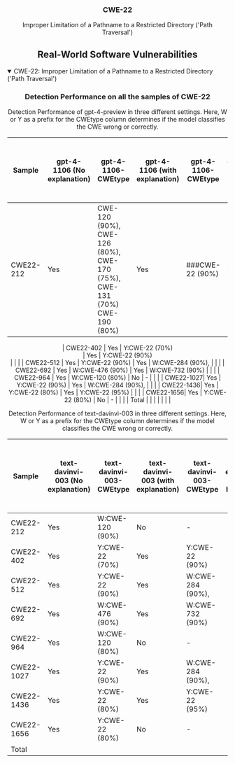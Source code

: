 <p align="center">
  </a>
  <h3 align="center">CWE-22</a></h3>
  <p align="center">
    Improper Limitation of a Pathname to a Restricted Directory ('Path Traversal')
  </p>
</p>
<div align="center">

## Real-World Software Vulnerabilities

</div>

<details open="open">
<summary>CWE-22: Improper Limitation of a Pathname to a Restricted Directory ('Path Traversal')</summary>

<h3>
    <b>
        <div align="center">
            Detection Performance on all the samples of CWE-22
        </div>
    </b>
</h3>
  
<div align="center"> Detection Performance of gpt-4-preview in three different settings. Here, W or Y as a prefix for the CWEtype column determines if the model classifies the CWE wrong or correctly. 

|  Sample   |  gpt-4-1106 (No explanation) | gpt-4-1106-CWEtype  | gpt-4-1106 (with explanation)  | gpt-4-1106-CWEtype  | gpt-4-1106 (with explanation and highlighted code segment) | gpt-4-1106-CWEtype |
|-----------|------------------------|---------------------|-----------------------------|---------------------------|-----------------------------------|-------------------|
|  CWE22-212  |  Yes  |  CWE-120 (90%), CWE-126 (80%), CWE-170 (75%), CWE-131 (70%) CWE-190 (80%)  |  Yes  |  ###CWE-22 (90%)  |  Yes  |  **CWE-22 (80%)**  |

|  CWE22-402  |  Yes  |   Y:CWE-22  (70%)   
              |  Yes  |  Y:CWE-22 (90%)           
              |       |  |
| CWE22-512 |  Yes                   |   Y:CWE-22  (90%)   | Yes                         |  W:CWE-284 (90%),         |                                   |                   |
| CWE22-692 |  Yes                   |   W:CWE-476 (90%)   | Yes                         |  W:CWE-732 (90%)          |                                   |                   |
| CWE22-964 |  Yes                   |   W:CWE-120 (80%)   | No                          |  -                        |                                   |                   |
| CWE22-1027|  Yes                   |   Y:CWE-22  (90%)   | Yes                         |  W:CWE-284 (90%),         |                                   |                   |
| CWE22-1436|  Yes                   |   Y:CWE-22  (80%)   | Yes                         |  Y:CWE-22 (95%)           |                                   |                   |
| CWE22-1656|  Yes                   |   Y:CWE-22  (80%)   | No                          |     -                     |                                   |                   |
| Total     |                        |                     |                             |                           |                                   |                   |

</div>

<div align="center"> Detection Performance of text-davinvi-003 in three different settings. Here, W or Y as a prefix for the CWEtype column determines if the model classifies the CWE wrong or correctly.

|  Sample   |  text-davinvi-003 (No explanation) | text-davinvi-003-CWEtype  | text-davinvi-003 (with explanation)  | text-davinvi-003-CWEtype  | text-davinvi-003 (with explanation and highlighted code segment) | text-davinvi-003-CWEtype |
|-----------|------------------------|---------------------|-----------------------------|---------------------------|-----------------------------------|-------------------|
| CWE22-212 |  Yes                   |   W:CWE-120 (90%)   | No                          |     -                     |                                   |                   |
| CWE22-402 |  Yes                   |   Y:CWE-22  (70%)   | Yes                         |  Y:CWE-22 (90%)           |                                   |                   |
| CWE22-512 |  Yes                   |   Y:CWE-22  (90%)   | Yes                         |  W:CWE-284 (90%),         |                                   |                   |
| CWE22-692 |  Yes                   |   W:CWE-476 (90%)   | Yes                         |  W:CWE-732 (90%)          |                                   |                   |
| CWE22-964 |  Yes                   |   W:CWE-120 (80%)   | No                          |  -                        |                                   |                   |
| CWE22-1027|  Yes                   |   Y:CWE-22  (90%)   | Yes                         |  W:CWE-284 (90%),         |                                   |                   |
| CWE22-1436|  Yes                   |   Y:CWE-22  (80%)   | Yes                         |  Y:CWE-22 (95%)           |                                   |                   |
| CWE22-1656|  Yes                   |   Y:CWE-22  (80%)   | No                          |     -                     |                                   |                   |
| Total     |                        |                     |                             |                           |                                   |                   |
</div>
</details>

